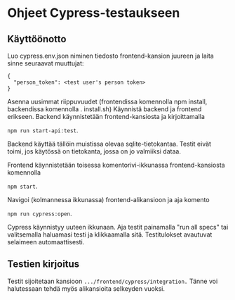# Ohjeet Cypress-testaukseen
## Käyttöönotto

Luo cypress.env.json niminen tiedosto frontend-kansion juureen ja laita sinne seuraavat muuttujat:
```
{
  "person_token": <test user's person token>
}
```

Asenna uusimmat riippuvuudet (frontendissa komennolla npm install, backendissa komennolla . install.sh)
Käynnistä backend ja frontend erikseen. Backend käynnistetään frontend-kansiosta ja kirjoittamalla

`npm run start-api:test`.

Backend käyttää tällöin muistissa olevaa sqlite-tietokantaa. Testit eivät toimi, jos käytössä on tietokanta,
jossa on jo valmiiksi dataa.

Frontend käynnistetään toisessa komentorivi-ikkunassa frontend-kansiosta komennolla

`npm start`.

Navigoi (kolmannessa ikkunassa) frontend-alikansioon ja aja komento

`npm run cypress:open`.

Cypress käynnistyy uuteen ikkunaan.
Aja testit painamalla "run all specs" tai valitsemalla haluamasi testi ja klikkaamalla sitä. Testitulokset avautuvat selaimeen automaattisesti.
## Testien kirjoitus
Testit sijoitetaan kansioon `.../frontend/cypress/integration.` Tänne voi halutessaan tehdä myös alikansioita selkeyden vuoksi.
